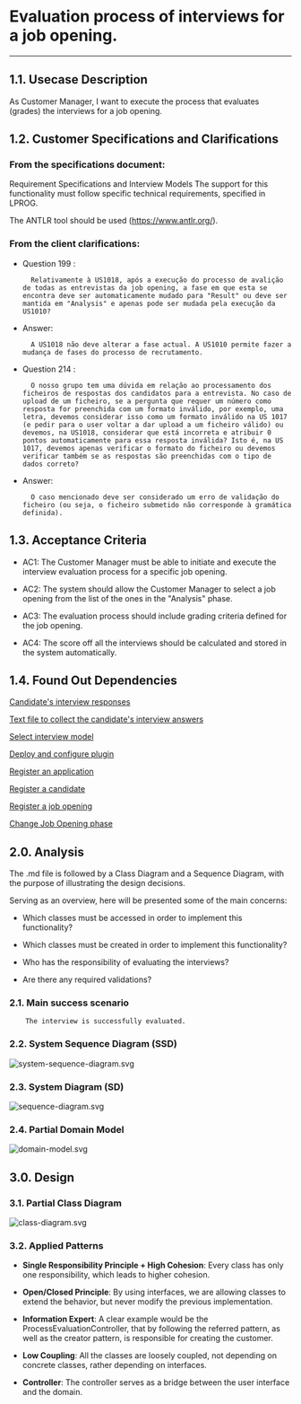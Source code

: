 # Evaluation process of interviews for a job opening.

--------------------------------------------------------

## 1.1. Usecase Description

As Customer Manager, I want to execute the process that evaluates (grades) the interviews for a job opening.

## 1.2. Customer Specifications and Clarifications

### From the specifications document:

Requirement Specifications and Interview Models The support
for this functionality must follow specific technical requirements, specified in LPROG.

The ANTLR tool should be used (https://www.antlr.org/).

### From the client clarifications:

* Question 199 : 

        Relativamente à US1018, após a execução do processo de avalição de todas as entrevistas da job opening, a fase em que esta se encontra deve ser automaticamente mudado para "Result" ou deve ser mantida em "Analysis" e apenas pode ser mudada pela execução da US1010?  

* Answer:
        
        A US1018 não deve alterar a fase actual. A US1010 permite fazer a mudança de fases do processo de recrutamento.

* Question 214 :

        O nosso grupo tem uma dúvida em relação ao processamento dos ficheiros de respostas dos candidatos para a entrevista. No caso de upload de um ficheiro, se a pergunta que requer um número como resposta for preenchida com um formato inválido, por exemplo, uma letra, devemos considerar isso como um formato inválido na US 1017 (e pedir para o user voltar a dar upload a um ficheiro válido) ou devemos, na US1018, considerar que está incorreta e atribuir 0 pontos automaticamente para essa resposta inválida? Isto é, na US 1017, devemos apenas verificar o formato do ficheiro ou devemos verificar também se as respostas são preenchidas com o tipo de dados correto?

* Answer:
        
        O caso mencionado deve ser considerado um erro de validação do ficheiro (ou seja, o ficheiro submetido não corresponde à gramática definida).

## 1.3.  Acceptance Criteria

* AC1: The Customer Manager must be able to initiate and execute the interview evaluation process for a specific job opening.

* AC2: The system should allow the Customer Manager to select a job opening from the list of the ones in the "Analysis" phase.

* AC3: The evaluation process should include grading criteria defined for the job opening.

* AC4: The score off all the interviews should be calculated and stored in the system automatically.

## 1.4. Found Out Dependencies

[Candidate's interview responses](..%2Fupload-text-file-with-responses)

[Text file to collect the candidate's interview answers](..%2F..%2FSprintB%2Fgenerate-job-requirements-text-file)

[Select interview model](..%2F..%2FSprintB%2Fselect-interview-model)

[Deploy and configure plugin](..%2F..%2FSprintB%2Fdeploy-and-configure-plugin)

[Register an application](..%2F..%2FSprintB%2Fregister-an-application)

[Register a candidate](..%2F..%2FSprintB%2Fregister-a-candidate)

[Register a job opening](..%2F..%2FSprintB%2Fadd-jobOpening)

[Change Job Opening phase](..%2F7-change-status-process)

## 2.0. Analysis

The .md file is followed by a Class Diagram and a Sequence Diagram, with the purpose of illustrating the design decisions.

Serving as an overview, here will be presented some of the main concerns:

- Which classes must be accessed in order to implement this functionality?

- Which classes must be created in order to implement this functionality?

- Who has the responsibility of evaluating the interviews?

- Are there any required validations?

### 2.1. Main success scenario

        The interview is successfully evaluated.

### 2.2. System Sequence Diagram (SSD)

![system-sequence-diagram.svg](system-sequence-diagram.svg)

### 2.3. System Diagram (SD)

![sequence-diagram.svg](sequence-diagram.svg)

### 2.4. Partial Domain Model

![domain-model.svg](domain-model.svg)

## 3.0. Design 

### 3.1. Partial Class Diagram

![class-diagram.svg](class-diagram.svg)

### 3.2. Applied Patterns

- **Single Responsibility Principle + High Cohesion**: Every class has only one responsibility, which leads to higher cohesion.

- **Open/Closed Principle**: By using interfaces, we are allowing classes to extend the behavior, but never modify the previous implementation.

- **Information Expert**: A clear example would be the ProcessEvaluationController, that by following the referred pattern, as well as the creator pattern, is responsible for creating the customer.

- **Low Coupling**: All the classes are loosely coupled, not depending on concrete classes, rather depending on interfaces.

- **Controller**: The controller serves as a bridge between the user interface and the domain.